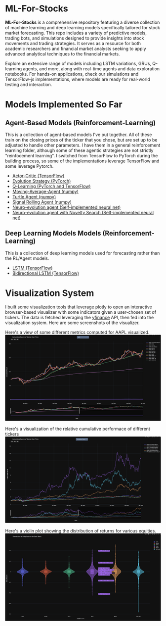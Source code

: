 # ML-For-Stocks

**ML-For-Stocks** is a comprehensive repository featuring a diverse collection of machine learning and deep learning models specifically tailored for stock market forecasting. This repo includes a variety of predictive models, trading bots, and simulations designed to provide insights into stock movements and trading strategies. It serves as a resource for both academic researchers and financial market analysts seeking to apply advanced analytical techniques to the financial markets.

Explore an extensive range of models including LSTM variations, GRUs, Q-learning agents, and more, along with real-time agents and data exploration notebooks. For hands-on applications, check our simulations and TensorFlow-js implementations, where models are ready for real-world testing and interaction.


# Models Implemented So Far

## Agent-Based Models (Reinforcement-Learning)
This is a collection of agent-based models I've put together.  All of these train on the closing prices of the ticker that you chose, but are set up to be adjusted to handle other parameters.  I have them in a general reinforcement learning folder, although some of these agentic strategies are not strictly "reinfocement learning".  I switched from TensorFlow to PyTorch during the building process, so some of the implementations leverage TensorFlow and some leverage Pytorch.
- [Actor-Critic (TensorFlow)](https://github.com/MasonLiebe/ML-For-Stocks/blob/main/reinforcement-learning/neuro-evolution-agent-novelty-search.ipynb)
- [Evolution Strategy (PyTorch)](https://github.com/MasonLiebe/ML-For-Stocks/blob/main/reinforcement-learning/evolution-strategy-agent.ipynb)
- [Q-Learning (PyTorch and TensorFlow)](https://github.com/MasonLiebe/ML-For-Stocks/blob/main/reinforcement-learning/q-learning-agent-pytorch.ipynb)
- [Moving-Average-Agent (numpy)](https://github.com/MasonLiebe/ML-For-Stocks/blob/main/reinforcement-learning/ma-agent.ipynb)
- [Turtle Agent (numpy)](https://github.com/MasonLiebe/ML-For-Stocks/blob/main/reinforcement-learning/turtle-agent.ipynb)
- [Signal Rolling Agent (numpy)](https://github.com/MasonLiebe/ML-For-Stocks/blob/main/reinforcement-learning/signal-roller.ipynb)
- [Neuro-evolution agent (Self-implemented neural net)](https://github.com/MasonLiebe/ML-For-Stocks/blob/main/reinforcement-learning/neuro-evolution-agent.ipynb)
- [Neuro-evolution agent with Novelty Search (Self-implemented neural net)](https://github.com/MasonLiebe/ML-For-Stocks/blob/main/reinforcement-learning/neuro-evolution-agent-novelty-search.ipynb)

## Deep Learning Models Models (Reinforcement-Learning)
This is a collection of deep learning models used for forecasting rather than the RL/Agent models.
- [LSTM (TensorFlow)](https://github.com/MasonLiebe/ML-For-Stocks/blob/main/deep-learning/lstm.ipynb)
- [Bidirectional LSTM (TensorFlow)](https://github.com/MasonLiebe/ML-For-Stocks/blob/main/deep-learning/lstm-bidirectional.ipynb)

# Visualization System

I built some visualization tools that leverage plotly to open an interactive browser-based visualizer with some indicators given a user-chosen set of tickers.  The data is fetched leveraging the [yfinance](https://github.com/ranaroussi/yfinance) API, then fed into the visualization system.  Here are some screenshots of the visualizer.

Here's a view of some different metrics computed for AAPL visualized.
![apple_image](https://github.com/MasonLiebe/ML-For-Stocks/blob/main/visualizations/Apple_Statistics_Visualized.png?raw=true)

Here's a visualization of the relative cumulative performace of different tickers
![all_stocks](https://github.com/MasonLiebe/ML-For-Stocks/blob/main/visualizations/Cumulative_Returns_Visualized.png?raw=true)

Here's a violin plot showing the distribution of returns for various equities.
![all_stocks](https://github.com/MasonLiebe/ML-For-Stocks/blob/main/visualizations/Violin-Plot.png?raw=true)
